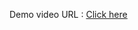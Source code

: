 Demo video URL : [Click here](https://drive.google.com/file/d/1zgBydJCF9tf8Ry3uA4wYrQO4JRIYMHDT/view?usp=sharing)
